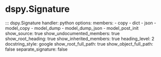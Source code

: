 # dspy.Signature

::: dspy.Signature
    handler: python
    options:
        members:
            - copy
            - dict
            - json
            - model_copy
            - model_dump
            - model_dump_json
            - model_post_init
        show_source: true
        show_undocumented_members: true
        show_root_heading: true
        show_inherited_members: true
        heading_level: 2
        docstring_style: google
        show_root_full_path: true
        show_object_full_path: false
        separate_signature: false

